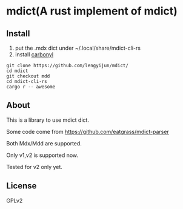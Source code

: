 # mdict(A rust implement of mdict)

## Install
1. put the .mdx dict under ~/.local/share/mdict-cli-rs
2. install [carbonyl](https://github.com/fathyb/carbonyl)

```
git clone https://github.com/lengyijun/mdict/
cd mdict
git checkout mdd
cd mdict-cli-rs
cargo r -- awesome
```

## About

This is a library to use mdict dict.

Some code come from https://github.com/eatgrass/mdict-parser


Both Mdx/Mdd are supported.

Only v1,v2 is supported now.

Tested for v2 only yet.

## License

GPLv2
